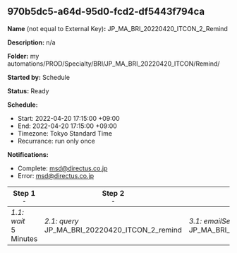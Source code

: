 ## 970b5dc5-a64d-95d0-fcd2-df5443f794ca

**Name** (not equal to External Key)**:** JP_MA_BRI_20220420_ITCON_2_Remind

**Description:** n/a

**Folder:** my automations/PROD/Specialty/BRI/JP_MA_BRI_20220420_ITCON/Remind/

**Started by:** Schedule

**Status:** Ready

**Schedule:**

* Start: 2022-04-20 17:15:00 +09:00
* End: 2022-04-20 17:15:00 +09:00
* Timezone: Tokyo Standard Time
* Recurrance: run only once

**Notifications:**

* Complete: msd@directus.co.jp
* Error: msd@directus.co.jp

| Step 1<br>_<small>-</small>_ | Step 2<br>_<small>-</small>_ | Step 3<br>_<small>-</small>_ |
| --- | --- | --- |
| _1.1: wait_<br>5 Minutes | _2.1: query_<br>JP_MA_BRI_20220420_ITCON_2_remind | _3.1: emailSend_<br>JP_MA_BRI_20220420_ITCON_2_remind |
